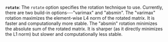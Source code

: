 **`rotate`**: The `rotate` option specifies the rotation technique to use.
Currently, there are two build-in options---"varimax" and "absmin".
The "varimax" rotation maximizes the element-wise L4 norm of the rotated matrix. It is faster and computationally more stable. 
The "absmin" rotation minimizes the absolute sum of the rotated matrix.
It is sharper (as it directly minimizes the L1 norm) but slower and computationally less stable.
